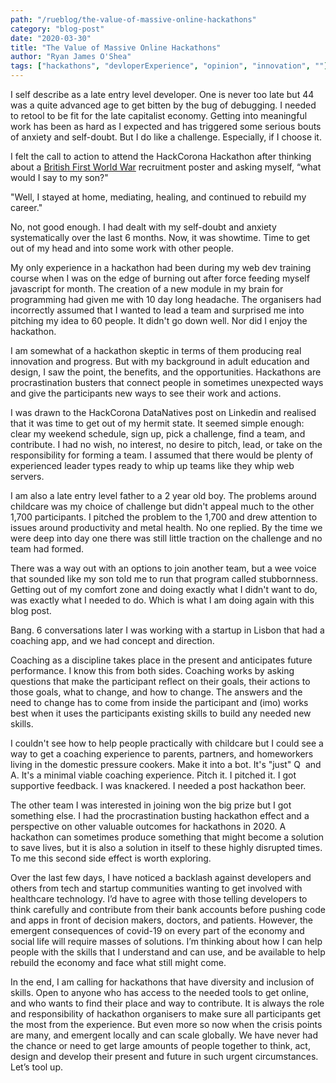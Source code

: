 ```yaml
---
path: "/rueblog/the-value-of-massive-online-hackathons"
category: "blog-post"
date: "2020-03-30"
title: "The Value of Massive Online Hackathons"
author: "Ryan James O'Shea"
tags: ["hackathons", "devloperExperience", "opinion", "innovation", ""]
---
```


I self describe as a late entry level developer. One is never too late but 44 was a quite advanced age to get bitten by the bug of debugging. I needed to retool to be fit for the late capitalist economy. Getting into meaningful work has been as hard as I expected and has triggered some serious bouts of anxiety and self-doubt. But I do like a challenge. Especially, if I choose it.

I felt the call to action to attend the HackCorona Hackathon after thinking about a [British First World War](https://en.wikipedia.org/wiki/Daddy,_what_did_you_do_in_the_Great_War%3F) recruitment poster and asking myself, “what would I say to my son?"

"Well, I stayed at home, mediating, healing, and continued to rebuild my career."

No, not good enough. I had dealt with my self-doubt and anxiety systematically over the last 6 months. Now, it was showtime. Time to get out of my head and into some work with other people.

My only experience in a hackathon had been during my web dev training course when I was on the edge of burning out after force feeding myself javascript for month. The creation of a new module in my brain for programming had given me with 10 day long headache. The organisers had incorrectly assumed that I wanted to lead a team and surprised me into pitching my idea to 60 people. It didn't go down well. Nor did I enjoy the hackathon.

I am somewhat of a hackathon skeptic in terms of them producing real innovation and progress. But with my background in adult education and design, I saw the point, the benefits, and the opportunities. Hackathons are procrastination busters that connect people in sometimes unexpected ways and give the participants new ways to see their work and actions.

I was drawn to the HackCorona DataNatives post on Linkedin and realised that it was time to get out of my hermit state. It seemed simple enough: clear my weekend schedule, sign up, pick a challenge, find a team, and contribute. I had no wish, no interest, no desire to pitch, lead, or take on the responsibility for forming a team. I assumed that there would be plenty of experienced leader types ready to whip up teams like they whip web servers.

I am also a late entry level father to a 2 year old boy. The problems around childcare was my choice of challenge but didn't appeal much to the other 1,700 participants. I pitched the problem to the 1,700 and drew attention to issues around productivity and metal health. No one replied. By the time we were deep into day one there was still little traction on the challenge and no team had formed.

There was a way out with an options to join another team, but a wee voice that sounded like my son told me to run that program called stubbornness. Getting out of my comfort zone and doing exactly what I didn't want to do, was exactly what I needed to do. Which is what I am doing again with this blog post.

Bang. 6 conversations later I was working with a startup in Lisbon that had a coaching app, and we had concept and direction.

Coaching as a discipline takes place in the present and anticipates future performance. I know this from both sides. Coaching works by asking questions that make the participant reflect on their goals, their actions to those goals, what to change, and how to change. The answers and the need to change has to come from inside the participant and (imo) works best when it uses the participants existing skills to build any needed new skills.

I couldn't see how to help people practically with childcare but I could see a way to get a coaching experience to parents, partners, and homeworkers living in the domestic pressure cookers. Make it into a bot. It's "just" Q  and A. It's a minimal viable coaching experience. Pitch it. I pitched it. I got supportive feedback. I was knackered. I needed a post hackathon beer.

The other team I was interested in joining won the big prize but I got something else. I had the procrastination busting hackathon effect and a perspective on other valuable outcomes for hackathons in 2020. A hackathon can sometimes produce something that might become a solution to save lives, but it is also a solution in itself to these highly disrupted times. To me this second side effect is worth exploring.

Over the last few days, I have noticed a backlash against developers and others from tech and startup communities wanting to get involved with healthcare technology. I’d have to agree with those telling developers to think carefully and contribute from their bank accounts before pushing code and apps in front of decision makers, doctors, and patients. However, the emergent consequences of covid-19 on every part of the economy and social life will require masses of solutions. I’m thinking about how I can help people with the skills that I understand and can use, and be available to help rebuild the economy and face what still might come.

In the end, I am calling for hackathons that have diversity and inclusion of skills. Open to anyone who has access to the needed tools to get online, and who wants to find their place and way to contribute. It is always the role and responsibility of hackathon organisers to make sure all participants get the most from the experience. But even more so now when the crisis points are many, and emergent locally and can scale globally. We have never had the chance or need to get large amounts of people together to think, act, design and develop their present and future in such urgent circumstances. Let’s tool up.
